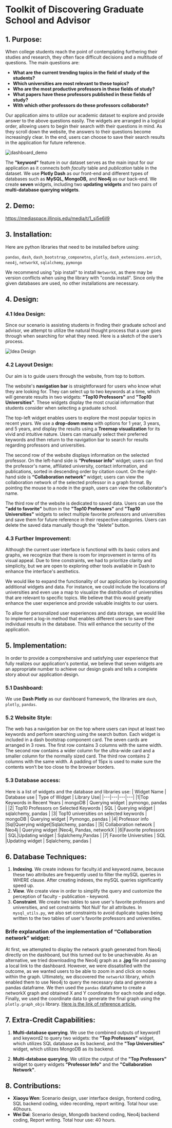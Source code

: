 

# Toolkit of Discovering Graduate School and Advisor


## 1.	Purpose: 

When college students reach the point of contemplating furthering their studies and research, they often face difficult decisions and a multitude of questions. The main questions are: 

* **What are the current trending topics in the field of study of the students?**
* **Which universities are most relevant to these topics?** 
* **Who are the most productive professors in these fields of study?**
* **What papers have these professors published in these fields of study?**
* **With which other professors do these professors collaborate?**

Our application aims to utilize our academic dataset to explore and provide answer to the above questions easily. The widgets are arranged in a logical order, allowing users to begin their search with their questions in mind. As they scroll down the website, the answers to their questions become increasingly clear. In the end, users can choose to save their search results in the application for future reference.

![dashboard_demo](https://github.com/xiaoyu-wen-1118/Interactive_Dashboard/blob/main/dashboard_demo.png)

The **"keyword"** feature in our dataset serves as the main input for our application as it connects both *faculty* table and *publication* table in the dataset. We use **Plotly Dash** as our front-end and different types of databases such as **MySQL, MongoDB,** and **Neo4j** as our back-end. We create **seven** widgets, including two **updating widgets** and two pairs of **multi-database querying widgets**.


## 2.	Demo: 
https://mediaspace.illinois.edu/media/t/1_si5e6il9

## 3.	Installation: 

Here are python libraries that need to be installed before using: 

`pandas`, `dash`, `dash_bootstrap_componetns`, `plotly`, `dash_extensions.enrich`, `neo4j`, `networkX`, `sqlalchemy`, `pymongo`
   
We recommend using "pip install" to install `NetworkX`, as there may be version conflicts when using the library with "conda install". Since only the given databases are used, no other installations are necessary.

## 4.	Design:

### 4.1	Idea Design:

Since our scenario is assisting students in finding their graduate school and advisor, we attempt to utilize the natural thought process that a user goes through when searching for what they need. Here is a sketch of the user’s process.

![Idea Design](https://github.com/xiaoyu-wen-1118/Interactive_Dashboard/blob/main/idea_design.jpg)

### 4.2	 Layout Design: 

Our aim is to guide users through the website, from top to bottom. 

The website's **navigation bar** is straightforward for users who know what they are looking for. They can select up to two keywords at a time, which will generate results in two widgets: **"Top10 Professors"** and **"Top10 Universities"**. These widgets display the most crucial information that students consider when selecting a graduate school.

The top-left widget enables users to explore the most popular topics in recent years. We use a **drop-down menu** with options for 1 year, 3 years, and 5 years, and display the results using a **Treemap visualization** for its vivid and intuitive nature. Users can manually select their preferred keywords and then return to the navigation bar to search for results regarding professors and universities.

The second row of the website displays information on the selected professor. On the left-hand side is **“Professor info”** widget; users can find the professor's name, affiliated university, contact information, and publications, sorted in descending order by citation count. On the right-hand side is **“Collaboration network”** widget; users can view the collaboration network of the selected professor in a graph format. By pointing the mouse to a node in the graph, users can view the collaborator's name.

The third row of the website is dedicated to saved data. Users can use the **"add to favorite"** button in the **"Top10 Professors"** and **"Top10 Universities"** widgets to select multiple favorite professors and universities and save them for future reference in their respective categories. Users can delete the saved data manually though the “delete” button.

###    4.3	Further Improvement:

Although the current user interface is functional with its basic colors and graphs, we recognize that there is room for improvement in terms of its visual appeal. Due to time constraints, we had to prioritize clarity and simplicity, but we are open to exploring other tools available in Dash to enhance the interface's aesthetics. 

We would like to expand the functionality of our application by incorporating additional widgets and data. For instance, we could include the locations of universities and even use a map to visualize the distribution of universities that are relevant to specific topics. We believe that this would greatly enhance the user experience and provide valuable insights to our users.

To allow for personalized user experiences and data storage, we would like to implement a log-in method that enables different users to save their individual results in the database. This will enhance the security of the application.

## 5.	Implementation: 

In order to provide a comprehensive and satisfying user experience that fully realizes our application's potential, we believe that seven widgets are an appropriate number to achieve our design goals and tells a complete story about our application design.

### 5.1	Dashboard:
We use **Dash Plotly** as our dashboard framework, the libraries are `dash`, `plotly`, `pandas`.

### 5.2 Website Style: 
The web has a navigation bar on the top where users can input at least two keywords and perform searching using the search button. Each widget is included in a dash bootstrap component card. The seven cards are arranged in 3 rows. The first row contains 3 columns with the same width. The second row contains a wider column for the ultra-wide card and a smaller column for the normally sized card. The third row contains 2 columns with the same width. A padding of 15px is used to make sure the contents won’t be too close to the browser borders.

### 5.3 Database access:

Here is a list of widgets and the database and libraries use:
| Widget Name | Database use | Type of Widget | Library Use|
|---|---|---|---|
|1|Top Keywords in Recent Years | mongoDB | Querying widget | pymongo, pandas |
|2| Top10 Professors on Selected Keywords | SQL | Querying widget | sqlalchemy, pandas |
|3| Top10 universities on selected keywords | mongoDB | Querying widget | Pymongo, pandas |
|4| Professor info |Sql|Querying widget|Sqlalchemy, pandas |
|5| Collaboration network |	Neo4j	| Querying widget |Neo4j, Pandas, networkX |
|6|Favorite professors | SQL|Updating widget | Sqlalchemy,Pandas |
|7| Favorite Universities | SQL |Updating widget | Sqlalchemy, pandas |
 

## 6.	Database Techniques: 

1. **Indexing**. We create indexes for faculty.id and keyword.name, because these two attributes are frequently used to filter the mySQL queries in WHERE clause. After creating indexes, the mySQL queries significantly speed up.
2. **View**. We create view in order to simplify the query and customize the perception of faculty - publication - keyword.
3. **Constraint**. We create two tables to save user's favorite professors and universities, and set constraints ‘Not Null’ for all attributes. In `mysql_utils.py`, we also set constraints to avoid duplicate tuples being written to the two tables of user's favorite professors and universities. 


### Brife explanation of the implementation of **“Collaboration network”** widget:

At first, we attempted to display the network graph generated from Neo4j directly on the dashboard, but this turned out to be unachievable. As an alternative, we tried downloading the Neo4j graph as a **.jpg** file and passing a local link to the dashboard. However, we were dissatisfied with the outcome, as we wanted users to be able to zoom in and click on nodes within the graph. Ultimately, we discovered the `networkX` library, which enabled them to use Neo4j to query the necessary data and generate a pandas dataframe. We then used the `pandas` dataframe to create a networkX graph and obtained X and Y coordinates for each node and edge. Finally, we used the coordinate data to generate the final graph using the `plotly.graph_objs` library. [Here is the link of reference article.](https://towardsdatascience.com/tutorial-network-visualization-basics-with-networkx-and-plotly-and-a-little-nlp-57c9bbb55bb9)

## 7.	Extra-Credit Capabilities: 

1. **Multi-database querying**. We use the combined outputs of keyword1 and keyword2 to query two widgets: the **"Top Professors"** widget, which utilizes SQL database as its backend, and the **"Top Universities"** widget, which utilizes MongoDB as its backend.

2. **Multi-database querying**. We utilize the output of the **"Top Professors"** widget to query widgets **"Professor Info"** and the **"Collaboration Network"**.

## 8.	Contributions: 

*	**Xiaoyu Wen**: 
Scenario design, user interface design, frontend coding, SQL backend coding, video recording, report writing.
Total hour use: 40hours.
*	**Wei Dai**: 
Scenario design, Mongodb backend coding, Neo4j backend coding, Report writing. 
Total hour use: 40 hours.

